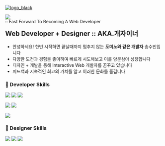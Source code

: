 

<a target="_blank" href="http://ssongsu.dothome.co.kr/">![logo_black](https://user-images.githubusercontent.com/84695884/226162624-9615cc13-2e97-4762-b653-d16355af5a75.png)</a>
<p style="position: absolute;">:: Fast Forward To Becoming A Web Developer</p>
<a target="_blank" href="http://ssongsu.dothome.co.kr/"><img src="https://user-images.githubusercontent.com/84695884/226162907-f4775753-d8bd-4500-917a-772e88b9214a.gif" /></a>

## Web Developer + Designer :: AKA.개자이너 
- 안녕하세요! 한번 시작하면 끝날때까지 멈추지 않는 **도미노와 같은 개발자** 송수빈입니다
- 다양한 도전과 경험을 좋아하여 빠르게 시도해보고 이를 양분삼아 성장합니다
- 디자인 + 개발을 통해 Interactive Web 개발자를 꿈꾸고 있습니다
- 피드백과 지속적인 회고의 가치를 알고 이러한 문화를 즐깁니다

### 👊 Developer Skills
<img src="https://img.shields.io/badge/HTML5-E34F26?style=flat-square&logo=HTML5&logoColor=white"/> <img src="https://img.shields.io/badge/CSS3-1572B6?style=flat-square&logo=CSS3&logoColor=white"/> <img src="https://img.shields.io/badge/SASS-CC6699?style=flat-square&logo=SASS&logoColor=white"/> 

<img src="https://img.shields.io/badge/JavaScript-F7DF1E?style=flat-square&logo=JavaScript&logoColor=white"/> <img src="https://img.shields.io/badge/REACT-61DAFB?style=flat-square&logo=REACT&logoColor=white"/>

<img src="https://img.shields.io/badge/TypeScript-3178C6?style=flat-square&logo=TypeScript&logoColor=white"/>

### 👊 Designer Skills
<img src="https://img.shields.io/badge/AdobeXD-FF61F6?style=flat-square&logo=AdobeXD&logoColor=white"/> <img src="https://img.shields.io/badge/AdobePhotoshop-31A8FF?style=flat-square&logo=AdobePhotoshop&logoColor=white"/> <img src="https://img.shields.io/badge/AdobeIllustrator-FF9A00?style=flat-square&logo=AdobeIllustrator&logoColor=white"/> 

<!--
**ssb1565b/ssb1565b** is a ✨ _special_ ✨ repository because its `README.md` (this file) appears on your GitHub profile.

Here are some ideas to get you started:

- 🔭 I’m currently working on ...
- 🌱 I’m currently learning ...
- 👯 I’m looking to collaborate on ...
- 🤔 I’m looking for help with ...
- 💬 Ask me about ...
- 📫 How to reach me: ...
- 😄 Pronouns: ...
- ⚡ Fun fact: ...
-->


